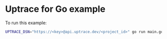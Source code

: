 # Uptrace for Go example

To run this example:

```bash
UPTRACE_DSN="https://<key>@api.uptrace.dev/<project_id>" go run main.go
```
